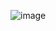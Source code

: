 ![image](https://github.com/Chris22177/congenial-engine/assets/79816938/76cac59d-ce59-4c0f-90ec-2983195a27e1)

